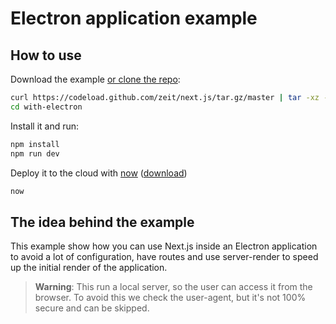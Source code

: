# Electron application example

## How to use

Download the example [or clone the repo](https://github.com/zeit/next.js):

```bash
curl https://codeload.github.com/zeit/next.js/tar.gz/master | tar -xz --strip=2 next.js-master/examples/with-electron
cd with-electron
```

Install it and run:

```bash
npm install
npm run dev
```

Deploy it to the cloud with [now](https://zeit.co/now) ([download](https://zeit.co/download))

```bash
now
```

## The idea behind the example

This example show how you can use Next.js inside an Electron application to avoid a lot of configuration, have routes and use server-render to speed up the initial render of the application.

> **Warning**: This run a local server, so the user can access it from the browser. To avoid this we check the user-agent, but it's not 100% secure and can be skipped.
